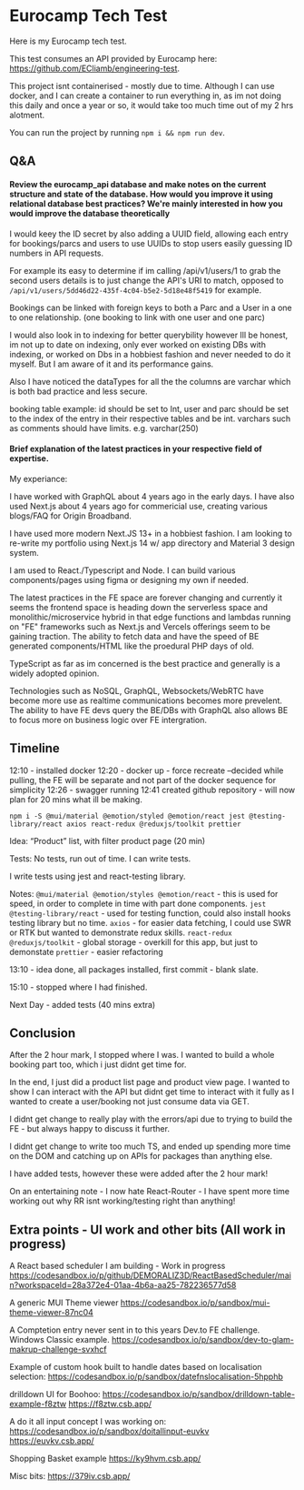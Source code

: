 # Eurocamp Tech Test

Here is my Eurocamp tech test.

This test consumes an API provided by Eurocamp here: https://github.com/ECliamb/engineering-test.

This project isnt containerised - mostly due to time. Although I can use docker, and I can create a container to run everything in, as im not doing this daily and once a year or so, it would take too much time out of my 2 hrs alotment.

You can run the project by running `npm i && npm run dev`.

## Q&A

#### Review the eurocamp_api database and make notes on the current structure and state of the database. How would you improve it using relational database best practices? We're mainly interested in how you would improve the database theoretically

I would keey the ID secret by also adding a UUID field, allowing each entry for bookings/parcs and users to use UUIDs to stop users easily guessing ID numbers in API requests.

For example its easy to determine if im calling /api/v1/users/1 to grab the second users details is to just change the API's URI to match, opposed to `/api/v1/users/5dd46d22-435f-4c04-b5e2-5d18e48f5419` for example.

Bookings can be linked with foreign keys to both a Parc and a User in a one to one relationship. (one booking to link with one user and one parc)

I would also look in to indexing for better querybility however Ill be honest, im not up to date on indexing, only ever worked on existing DBs with indexing, or worked on Dbs in a hobbiest fashion and never needed to do it myself. But I am aware of it and its performance gains.

Also I have noticed the dataTypes for all the the columns are varchar which is both bad practice and less secure.

booking table example:
id should be set to Int,
user and parc should be set to the index of the entry in their respective tables and be int.
varchars such as comments should have limits. e.g. varchar(250)

#### Brief explanation of the latest practices in your respective field of expertise.

My experiance:

I have worked with GraphQL about 4 years ago in the early days. I have also used Next.js about 4 years ago for commericial use, creating various blogs/FAQ for Origin Broadband.

I have used more modern Next.JS 13+ in a hobbiest fashion. I am looking to re-write my portfolio using Next.js 14 w/ app directory and Material 3 design system.

I am used to React./Typescript and Node. I can build various components/pages using figma or designing my own if needed.

The latest practices in the FE space are forever changing and currently it seems the frontend space is heading down the serverless space and monolithic/microservice hybrid in that edge functions and lambdas running on "FE" frameworks such as Next.js and Vercels offerings seem to be gaining traction. The ability to fetch data and have the speed of BE generated components/HTML like the proedural PHP days of old.

TypeScript as far as im concerned is the best practice and generally is a widely adopted opinion.

Technologies such as NoSQL, GraphQL, Websockets/WebRTC have become more use as realtime communications becomes more prevelent. The ability to have FE devs query the BE/DBs with GraphQL also allows BE to focus more on business logic over FE intergration.

## Timeline

12:10 - installed docker
12:20 - docker up - force recreate
–decided while pulling, the FE will be separate and not part of the docker sequence for simplicity
12:26 - swagger running
12:41 created github repository - will now plan for 20 mins what ill be making.

`npm i -S @mui/material @emotion/styled @emotion/react jest @testing-library/react axios react-redux @reduxjs/toolkit prettier`

Idea:
“Product” list, with filter
product page (20 min)

Tests:
No tests, run out of time. I can write tests.

I write tests using jest and react-testing library.

Notes:
`@mui/material @emotion/styles @emotion/react` - this is used for speed, in order to complete in time with part done components.
`jest @testing-library/react` - used for testing function, could also install hooks testing library but no time.
`axios` - for easier data fetching, I could use SWR or RTK but wanted to demonstrate redux skills.
`react-redux @reduxjs/toolkit` - global storage - overkill for this app, but just to demonstate
`prettier` - easier refactoring

13:10 - idea done, all packages installed, first commit - blank slate.

15:10 - stopped where I had finished.

Next Day - added tests (40 mins extra)

## Conclusion

After the 2 hour mark, I stopped where I was. I wanted to build a whole booking part too, which i just didnt get time for.

In the end, I just did a product list page and product view page. I wanted to show I can interact with the API but didnt get time to interact with it fully as I wanted to create a user/booking not just consume data via GET.

I didnt get change to really play with the errors/api due to trying to build the FE - but always happy to discuss it further.

I didnt get change to write too much TS, and ended up spending more time on the DOM and catching up on APIs for packages than anything else.

I have added tests, however these were added after the 2 hour mark!

On an entertaining note - I now hate React-Router - I have spent more time working out why RR isnt working/testing right than anything!

## Extra points - UI work and other bits (All work in progress)

A React based scheduler I am building - Work in progress
https://codesandbox.io/p/github/DEMORALIZ3D/ReactBasedScheduler/main?workspaceId=28a372e4-01aa-4b6a-aa25-782236577d58

A generic MUI Theme viewer
https://codesandbox.io/p/sandbox/mui-theme-viewer-87nc04

A Comptetion entry never sent in to this years Dev.to FE challenge. Windows Classic example.
https://codesandbox.io/p/sandbox/dev-to-glam-makrup-challenge-svxhcf

Example of custom hook built to handle dates based on localisation selection:
https://codesandbox.io/p/sandbox/datefnslocalisation-5hpphb

drilldown UI for Boohoo:
https://codesandbox.io/p/sandbox/drilldown-table-example-f8ztw
https://f8ztw.csb.app/

A do it all input concept I was working on:
https://codesandbox.io/p/sandbox/doitallinput-euvkv
https://euvkv.csb.app/

Shopping Basket example
https://ky9hvm.csb.app/

Misc bits:
https://379iv.csb.app/
